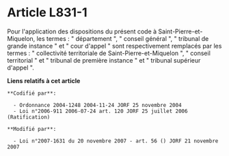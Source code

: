 # Article L831-1

Pour l'application des dispositions du présent code à Saint-Pierre-et-Miquelon, les termes : " département ", " conseil
général ", " tribunal de grande instance " et " cour d'appel " sont respectivement remplacés par les termes : " collectivité
territoriale de Saint-Pierre-et-Miquelon ", " conseil territorial " et " tribunal de première instance " et " tribunal
supérieur d'appel ".

**Liens relatifs à cet article**

	**Codifié par**:

	  - Ordonnance 2004-1248 2004-11-24 JORF 25 novembre 2004
	  - Loi n°2006-911 2006-07-24 art. 120 JORF 25 juillet 2006 (Ratification)

	**Modifié par**:

	  - Loi n°2007-1631 du 20 novembre 2007 - art. 56 () JORF 21 novembre 2007
